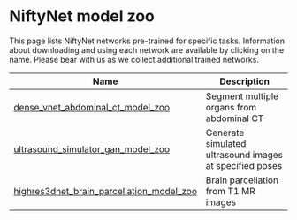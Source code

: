 # NiftyNet model zoo

This page lists NiftyNet networks pre-trained for specific tasks. Information about downloading and using each network are available by clicking on the name. Please bear with us as we collect additional trained networks.

| Name | Description |
|  --- | ---         |
| [dense_vnet_abdominal_ct_model_zoo](./dense_vnet_abdominal_ct_model_zoo.md) | Segment multiple organs from abdominal CT |
| [ultrasound_simulator_gan_model_zoo](./ultrasound_simulator_gan_model_zoo.md) | Generate simulated ultrasound images at specified poses |
| [highres3dnet_brain_parcellation_model_zoo](./highres3dnet_brain_parcellation_model_zoo.md) | Brain parcellation from T1 MR images |
